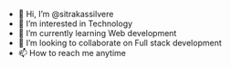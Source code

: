 - 👋 Hi, I’m @sitrakassilvere
- 👀 I’m interested in Technology
- 🌱 I’m currently learning Web development 
- 💞️ I’m looking to collaborate on Full stack development
- 📫 How to reach me anytime

<!---
sitrakassilvere/sitrakassilvere is a ✨ special ✨ repository because its `README.md` (this file) appears on your GitHub profile.
You can click the Preview link to take a look at your changes.
--->
